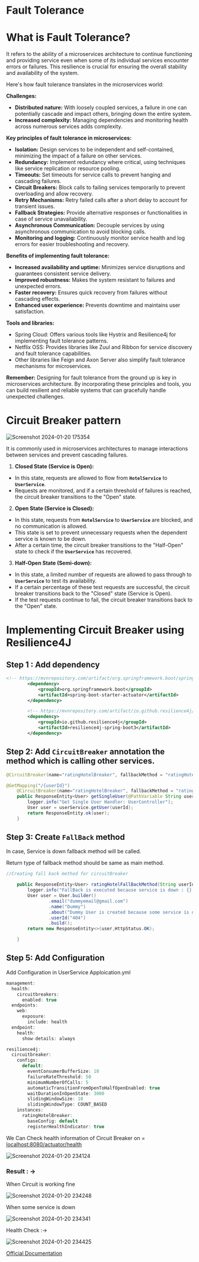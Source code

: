 # Fault Tolerance

# What is Fault Tolerance?

It refers to the ability of a microservices architecture to continue functioning and providing service even when some of its individual services encounter errors or failures. This resilience is crucial for ensuring the overall stability and availability of the system.

Here's how fault tolerance translates in the microservices world:

**Challenges:**

- **Distributed nature:** With loosely coupled services, a failure in one can potentially cascade and impact others, bringing down the entire system.
- **Increased complexity:** Managing dependencies and monitoring health across numerous services adds complexity.

**Key principles of fault tolerance in microservices:**

- **Isolation:** Design services to be independent and self-contained, minimizing the impact of a failure on other services.
- **Redundancy:** Implement redundancy where critical, using techniques like service replication or resource pooling.
- **Timeouts:** Set timeouts for service calls to prevent hanging and cascading failures.
- **Circuit Breakers:** Block calls to failing services temporarily to prevent overloading and allow recovery.
- **Retry Mechanisms:** Retry failed calls after a short delay to account for transient issues.
- **Fallback Strategies:** Provide alternative responses or functionalities in case of service unavailability.
- **Asynchronous Communication:** Decouple services by using asynchronous communication to avoid blocking calls.
- **Monitoring and logging:** Continuously monitor service health and log errors for easier troubleshooting and recovery.

**Benefits of implementing fault tolerance:**

- **Increased availability and uptime:** Minimizes service disruptions and guarantees consistent service delivery.
- **Improved robustness:** Makes the system resistant to failures and unexpected errors.
- **Faster recovery:** Ensures quick recovery from failures without cascading effects.
- **Enhanced user experience:** Prevents downtime and maintains user satisfaction.

**Tools and libraries:**

- Spring Cloud: Offers various tools like Hystrix and Resilience4j for implementing fault tolerance patterns.
- Netflix OSS: Provides libraries like Zuul and Ribbon for service discovery and fault tolerance capabilities.
- Other libraries like Feign and Axon Server also simplify fault tolerance mechanisms for microservices.

**Remember:** Designing for fault tolerance from the ground up is key in microservices architecture. By incorporating these principles and tools, you can build resilient and reliable systems that can gracefully handle unexpected challenges.


# Circuit Breaker pattern

![Screenshot 2024-01-20 175354](https://github.com/Rajeev-singh-git/Microservices/assets/87664048/a2c50424-48ab-4b40-8302-5d01ebfddd46)


It is commonly used in microservices architectures to manage interactions between services and prevent cascading failures.

1. **Closed State (Service is Open):**
  - In this state, requests are allowed to flow from **`HotelService`** to **`UserService`**.
  - Requests are monitored, and if a certain threshold of failures is reached, the circuit breaker transitions to the "Open" state.
2. **Open State (Service is Closed):**
  - In this state, requests from **`HotelService`** to **`UserService`** are blocked, and no communication is allowed.
  - This state is set to prevent unnecessary requests when the dependent service is known to be down.
  - After a certain time, the circuit breaker transitions to the "Half-Open" state to check if the **`UserService`** has recovered.
3. **Half-Open State (Semi-down):**
  - In this state, a limited number of requests are allowed to pass through to **`UserService`** to test its availability.
  - If a certain percentage of these test requests are successful, the circuit breaker transitions back to the "Closed" state (Service is Open).
  - If the test requests continue to fail, the circuit breaker transitions back to the "Open" state.

# Implementing Circuit Breaker using Resilience4J



## Step 1 : Add dependency

```xml
<!-- https://mvnrepository.com/artifact/org.springframework.boot/spring-boot-starter-actuator -->
		<dependency>
			<groupId>org.springframework.boot</groupId>
			<artifactId>spring-boot-starter-actuator</artifactId>
		</dependency>

		<!-- https://mvnrepository.com/artifact/io.github.resilience4j/resilience4j-spring-boot3 -->
		<dependency>
			<groupId>io.github.resilience4j</groupId>
			<artifactId>resilience4j-spring-boot3</artifactId>
		</dependency>
```

## Step 2: Add `CircuitBreaker` annotation  the method which is calling other services.

```java
@CircuitBreaker(name="ratingHotelBreaker", fallbackMethod = "ratingHotelFallbackMethod")
```

```java
@GetMapping("/{userId}")
    @CircuitBreaker(name="ratingHotelBreaker", fallbackMethod = "ratingHotelFallBackMethod")
    public ResponseEntity<User> getSingleUser(@PathVariable String userId){
        logger.info("Get Single User Handler: UserController");
        User user = userService.getUser(userId);
        return ResponseEntity.ok(user);
    }
```

## Step 3: Create `FallBack` method

In case, Service is down fallback method will be called.

Return type of fallback  method should be same as main method.

```java
//Creating fall back method for circuitBreaker

    public ResponseEntity<User> ratingHotelFallBackMethod(String userId, Exception ex){
        logger.info("FallBack is executed because service is down : {} ", ex.getMessage());
        User user = User.builder()
                .email("dummyemail@gmail.com")
                .name("Dummy")
                .about("Dummy User is created because some service is down")
                .userId("404")
                .build();
        return new ResponseEntity<>(user,HttpStatus.OK);

    }
```

## Step 5: Add Configuration

Add Configuration in UserService Apploication.yml

```java
management:
  health:
    circuitbreakers:
      enabled: true
  endpoints:
    web:
      exposure:
        include: health
  endpoint:
    health:
      show-details: always

resilience4j:
  circuitbreaker:
    configs:
      default:
        eventConsumerBufferSize: 10
        failureRateThreshold: 50
        minimumNumberOfCalls: 5
        automaticTransitionFromOpenToHalfOpenEnabled: true
        waitDurationInOpenState: 3000
        slidingWindowSize: 10
        slidingWindowType: COUNT_BASED
    instances:
      ratingHotelBreaker:
        baseConfig: default
        registerHealthIndicator: true
```

We Can Check health information of Circuit Breaker  on = [localhost:8080/actuator/health](http://localhost:8080/actuator/health)

![Screenshot 2024-01-20 234124](https://github.com/Rajeev-singh-git/Microservices/assets/87664048/909f9ed8-3f29-4177-a966-af0e2c6b840d)


### Result : →

When Circuit is working fine

![Screenshot 2024-01-20 234248](https://github.com/Rajeev-singh-git/Microservices/assets/87664048/fbb2e23e-8b48-4630-9014-95c200109073)

When some service is down

![Screenshot 2024-01-20 234341](https://github.com/Rajeev-singh-git/Microservices/assets/87664048/89ee3e6e-018f-4ccc-8491-67ab0b8e33ed)

Health Check :→

![Screenshot 2024-01-20 234425](https://github.com/Rajeev-singh-git/Microservices/assets/87664048/284d0619-dccc-4494-a842-a10d586cac28)

[Official Documentation](https://resilience4j.readme.io/docs/circuitbreaker)
